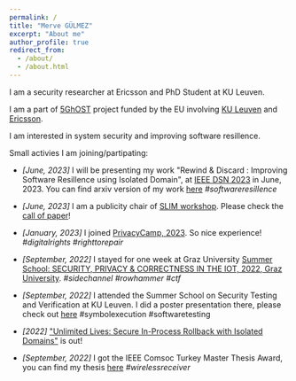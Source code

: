 ```yaml
---
permalink: /
title: "Merve GÜLMEZ"
excerpt: "About me"
author_profile: true
redirect_from: 
  - /about/
  - /about.html
---
```




I am a security researcher at Ericsson and PhD Student at KU Leuven. 

I am a part of [5GhOST](https://5ghosts.eu/) project funded by the EU involving [KU Leuven](https://www.kuleuven.be/kuleuven/) and [Ericsson](https://www.ericsson.com/en). 

I am interested in system security and improving software resillence.  



Small activies I am joining/partipating: 

* *[June, 2023]* I will be presenting my work "Rewind & Discard : Improving Software Resillence using Isolated Domain", at [IEEE DSN 2023](https://dsn2023.dei.uc.pt/) in June, 2023. You can find arxiv version of my work [here](https://arxiv.org/pdf/2205.03205.pdf) *#softwareresillence*
* *[June, 2023]* I am a publicity chair of [SLIM workshop](https://silm-workshop.github.io/). Please check the [call of paper](https://silm-workshop.github.io/cfp/)! 
* *[January, 2023]* I joined [PrivacyCamp, 2023](https://privacycamp.eu/workshop-the-climate-crisis-is-a-key-digital-rights-issue/). So nice experience! *#digitalrights #righttorepair*
* *[September, 2022]* I stayed for one week at Graz University [Summer School: SECURITY, PRIVACY & CORRECTNESS IN THE IOT, 2022, Graz University](https://securityweek.at/2022/). *#sidechannel #rowhammer #ctf*
* *[September, 2022]* I attended the Summer School on Security Testing and Verification at KU Leuven. I did a poster presentation there, please check out [here](../files/SDROB_Poster-E-5CG2171BCR.pdf) #symbolexecution #softwaretesting
* *[2022]* ["Unlimited Lives: Secure In-Process Rollback with Isolated Domains"](https://arxiv.org/pdf/2205.03205.pdf) is out! 

* *[September, 2022]* I got the IEEE Comsoc Turkey Master Thesis Award, you can find my thesis [here](../files/master_thesis) *#wirelessreceiver*




